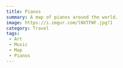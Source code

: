 ```yaml
---
title: Pianos
summary: A map of pianos around the world.
image: https://i.imgur.com/lNXTFWF.jpg?1
category: Travel
tags:
 - Art
 - Music
 - Map
 - Pianos
---
```

